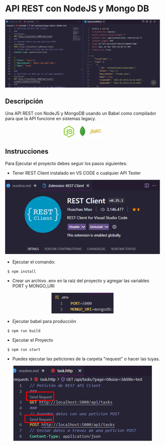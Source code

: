 # API REST con NodeJS y Mongo DB

![Crud Imagen](./img/API.png)

## Descripción

Una API REST con NodeJS y MongoDB usando un Babel como compilador para que la API funcione en sistemas legacy.

<div align="center">
<img src="https://github.com/devicons/devicon/blob/master/icons/nodejs/nodejs-original.svg" title="NodeJS" alt="Node" width="40" height="40"/>
<img src="https://github.com/devicons/devicon/blob/master/icons/mongodb/mongodb-original.svg" title="MongoDB" alt="Mongo" width="40" height="40"/>
<img src="https://github.com/devicons/devicon/blob/master/icons/babel/babel-original.svg" title="BabelJS" alt="Babel" width="40" height="40"/>
</div>

## Instrucciones

Para Ejecutar el proyecto debes seguir los pasos siguientes:

- Tener REST Client instalado en VS CODE o cualquier API Tester

<div align = "center"> 

![rest](./img/REST.png)

</div>

- Ejecutar el comando:

```
 $ npm install
```

- Crear un archivo .env en la raiz del proyecto y agregar las variables PORT y MONGO_URI

<div align = "center"> 

![env](./img/ENV.png)

</div>

- Ejecutar babel para producción

```
 $ npm run build
```

- Ejecutar el Proyecto


```
 $ npm run start
```

- Puedes ejecutar las peticiones de la carpeta "request" o hacer las tuyas.

<div align = "center"> 

![client](./img/Client.png)

</div>
